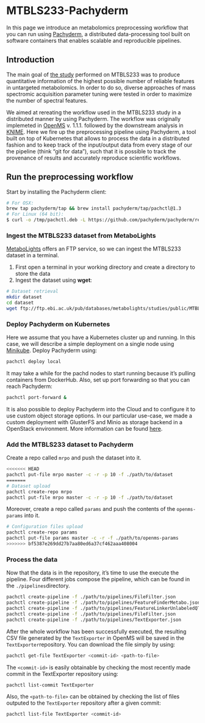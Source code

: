 # MTBLS233-Pachyderm
In this page we introduce an metabolomics preprocessing workflow that you can run using [Pachyderm](https://github.com/pachyderm/pachyderm), a distributed data-processing tool built on software containers that enables scalable and reproducible pipelines.

## Introduction
The main goal of [the study](http://www.sciencedirect.com/science/article/pii/S000326701630647X) performed on MTBLS233 was to produce quantitative information of the highest possible number of reliable features in untargeted metabolomics. In order to do so, diverse approaches of mass spectromic acquisition parameter tuning were tested in order to maximize the number of spectral features.

We aimed at rereating the workflow used in the MTBLS233 study in a distributed manner by using Pachyderm. The workflow was originally implemeted in [OpenMS](https://www.openms.de/) v. 1.1.1. followed by the downstream analysis in [KNIME](https://www.knime.org/). Here we fire up the preprocessing pipeline using Pachyderm, a tool built on top of Kubernetes that allows to process the data in a distributed fashion and to keep track of the input/output data from every stage of our the pipeline (think “git for data”), such that it is possible to track the provenance of results and accurately reproduce scientific workflows.

## Run the preprocessing workflow

Start by installing the Pachyderm client:

```bash
# For OSX:
brew tap pachyderm/tap && brew install pachyderm/tap/pachctl@1.3
# For Linux (64 bit):
$ curl -o /tmp/pachctl.deb -L https://github.com/pachyderm/pachyderm/releases/download/v1.5.0/pachctl_1.5.0_amd64.deb && sudo dpkg -i /tmp/pachctl.deb
```

### Ingest the MTBLS233 dataset from MetaboLights

[MetaboLights](http://www.ebi.ac.uk/metabolights/) offers an FTP service, so we can ingest the MTBLS233 dataset in a terminal. 

1. First open a terminal in your working directory and create a directory to store the data
2. Ingest the dataset using **wget**:

```bash
# Dataset retrieval
mkdir dataset
cd dataset
wget ftp://ftp.ebi.ac.uk/pub/databases/metabolights/studies/public/MTBLS233/00*alternate_pos_low_mr.mzML
```

### Deploy Pachyderm on Kubernetes

Here we assume that you have a Kubernetes cluster up and running. In this case, we will describe a simple deployment on a single node using [Minikube](http://kubernetes.io/docs/getting-started-guides/minikube). Deploy Pachyderm using:

```bash
pachctl deploy local
```
It may take a while for the pachd nodes to start running because it’s pulling containers from DockerHub.
Also, set up port forwarding so that you can reach Pachyderm:

```bash
pachctl port-forward &
```
It is also possible to deploy Pachyderm into the Cloud and to configure it to use custom object storage options. In our particular use-case, we made a custom deployment with GlusterFS and Minio as storage backend in a OpenStack environment. More information can be found [here](http://docs.pachyderm.io/en/v1.3.18/deployment/deploying_on_the_cloud.html). 

### Add the MTBLS233 dataset to Pachyderm

Create a repo called `mrpo` and push the dataset into it. 

```bash
<<<<<<< HEAD
pachctl put-file mrpo master -c -r -p 10 -f ./path/to/dataset
=======
# Dataset upload 
pachctl create-repo mrpo
pachctl put-file mrpo master -c -r -p 10 -f ./path/to/dataset
```

Moreover, create a repo called `params` and push the contents of the `openms-params` into it. 

```bash
# Configuration files upload 
pachctl create-repo params
pachctl put-file params master -c -r -f ./path/to/openms-params
>>>>>>> bf5387e269dd27b7aa80ed6a37cf462aaa408004
```

### Process the data

Now that the data is in the repository, it’s time to use the execute the pipeline. Four different jobs compose the pipeline, which can be found in the `./pipelines`directory.

```bash
pachctl create-pipeline -f ./path/to/pipelines/FileFilter.json
pachctl create-pipeline -f ./path/to/pipelines/FeatureFinderMetabo.json
pachctl create-pipeline -f ./path/to/pipelines/FeatureLinkerUnlabeledQT.json
pachctl create-pipeline -f ./path/to/pipelines/FileFilter.json
pachctl create-pipeline -f ./path/to/pipelines/TextExporter.json
```
After the whole workflow has been successfully executed, the resulting CSV file generated by the `TextExporter` in OpenMS will be saved in the `TextExporter`repository. You can download the file simply by using: 

```bash
pachctl get-file TextExporter <commit-id> <path-to-file>
```
The `<commit-id>` is easily obtainable by checking the most recently made commit in the TextExporter repository using:

```bash
pachctl list-commit TextExporter
```
Also, the `<path-to-file>` can be obtained by checking the list of files outputed to the `TextExporter` repository after a given commit:
```bash
pachctl list-file TextExporter <commit-id>
```
